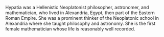 <!--
id:          hipatia
title:       Hipatia
subtitle:    350/370 - 415
from:        370
to:          415 
short:       Hypatia was a Hellenistic Neoplatonist philosopher, astronomer, and mathematician, who lived in Alexandria, Egypt, then part of the Eastern Roman Empire. She was a prominent thinker of the Neoplatonic school in Alexandria where she taught philosophy and astronomy. She is the first female mathematician whose life is reasonably well recorded.
imageUrl:    https://upload.wikimedia.org/wikipedia/commons/thumb/0/07/Hypatia_portrait.png/520px-Hypatia_portrait.png
wikiUrl:     https://en.wikipedia.org/wiki/Hypatia
-->


Hypatia was a Hellenistic Neoplatonist philosopher, astronomer, and mathematician, who lived in Alexandria, Egypt, then part of the Eastern Roman Empire. She was a prominent thinker of the Neoplatonic school in Alexandria where she taught philosophy and astronomy. She is the first female mathematician whose life is reasonably well recorded.